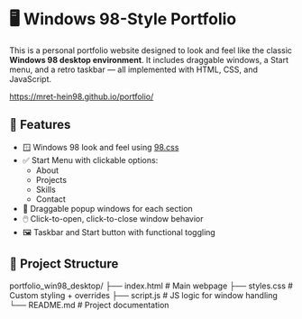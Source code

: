 # 🖥️ Windows 98-Style Portfolio

This is a personal portfolio website designed to look and feel like the classic **Windows 98 desktop environment**. It includes draggable windows, a Start menu, and a retro taskbar — all implemented with HTML, CSS, and JavaScript.

https://mret-hein98.github.io/portfolio/

## 🚀 Features

- 🪟 Windows 98 look and feel using [98.css](https://jdan.github.io/98.css/)
- ✅ Start Menu with clickable options:
  - About
  - Projects
  - Skills
  - Contact
- 📂 Draggable popup windows for each section
- 🖱️ Click-to-open, click-to-close window behavior
- 🖼️ Taskbar and Start button with functional toggling

## 📁 Project Structure

portfolio_win98_desktop/
├── index.html # Main webpage
├── styles.css # Custom styling + overrides
├── script.js # JS logic for window handling
└── README.md # Project documentation

